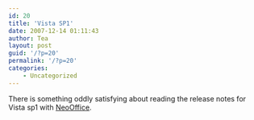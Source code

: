 ```yaml
---
id: 20
title: 'Vista SP1'
date: 2007-12-14 01:11:43
author: Tea
layout: post
guid: '/?p=20'
permalink: '/?p=20'
categories:
    - Uncategorized
---
```


There is something oddly satisfying about reading the release notes for Vista sp1 with [NeoOffice](http://www.neooffice.org/).